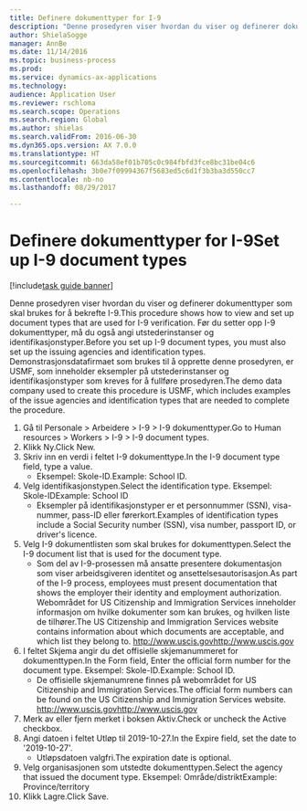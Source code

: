 ```yaml
--- 
title: Definere dokumenttyper for I-9
description: "Denne prosedyren viser hvordan du viser og definerer dokumenttyper som skal brukes for å bekrefte I-9."
author: ShielaSogge
manager: AnnBe
ms.date: 11/14/2016
ms.topic: business-process
ms.prod: 
ms.service: dynamics-ax-applications
ms.technology: 
audience: Application User
ms.reviewer: rschloma
ms.search.scope: Operations
ms.search.region: Global
ms.author: shielas
ms.search.validFrom: 2016-06-30
ms.dyn365.ops.version: AX 7.0.0
ms.translationtype: HT
ms.sourcegitcommit: 663da58ef01b705c0c984fbfd3fce8bc31be04c6
ms.openlocfilehash: 3b0e7f09994367f5683ed5c6d1f3b3ba3d550cc7
ms.contentlocale: nb-no
ms.lasthandoff: 08/29/2017

---
```

# <a name="set-up-i-9-document-types"></a><span data-ttu-id="15aab-103">Definere dokumenttyper for I-9</span><span class="sxs-lookup"><span data-stu-id="15aab-103">Set up I-9 document types</span></span>

[!include[task guide banner](../../../includes/task-guide-banner.md)]

<span data-ttu-id="15aab-104">Denne prosedyren viser hvordan du viser og definerer dokumenttyper som skal brukes for å bekrefte I-9.</span><span class="sxs-lookup"><span data-stu-id="15aab-104">This procedure shows how to view and set up document types that are used for I-9 verification.</span></span> <span data-ttu-id="15aab-105">Før du setter opp I-9 dokumenttyper, må du også angi utstederinstanser og identifikasjonstyper.</span><span class="sxs-lookup"><span data-stu-id="15aab-105">Before you set up I-9 document types, you must also set up the issuing agencies and identification types.</span></span> <span data-ttu-id="15aab-106">Demonstrasjonsdatafirmaet som brukes til å opprette denne prosedyren, er USMF, som inneholder eksempler på utstederinstanser og identifikasjonstyper som kreves for å fullføre prosedyren.</span><span class="sxs-lookup"><span data-stu-id="15aab-106">The demo data company used to create this procedure is USMF, which includes examples of the issue agencies and identification types that are needed to complete the procedure.</span></span>

1. <span data-ttu-id="15aab-107">Gå til Personale > Arbeidere > I-9 > I-9 dokumenttyper.</span><span class="sxs-lookup"><span data-stu-id="15aab-107">Go to Human resources > Workers > I-9 > I-9 document types.</span></span>
2. <span data-ttu-id="15aab-108">Klikk Ny.</span><span class="sxs-lookup"><span data-stu-id="15aab-108">Click New.</span></span>
3. <span data-ttu-id="15aab-109">Skriv inn en verdi i feltet I-9 dokumenttype.</span><span class="sxs-lookup"><span data-stu-id="15aab-109">In the I-9 document type field, type a value.</span></span>
    * <span data-ttu-id="15aab-110">Eksempel: Skole-ID.</span><span class="sxs-lookup"><span data-stu-id="15aab-110">Example: School ID.</span></span>  
4. <span data-ttu-id="15aab-111">Velg identifikasjonstypen.</span><span class="sxs-lookup"><span data-stu-id="15aab-111">Select the identification type.</span></span>  <span data-ttu-id="15aab-112">Eksempel: Skole-ID</span><span class="sxs-lookup"><span data-stu-id="15aab-112">Example:  School ID</span></span>
    * <span data-ttu-id="15aab-113">Eksempler på identifikasjonstyper er et personnummer (SSN), visa-nummer, pass-ID eller førerkort.</span><span class="sxs-lookup"><span data-stu-id="15aab-113">Examples of identification types include a Social Security number (SSN), visa number, passport ID, or driver's licence.</span></span>  
5. <span data-ttu-id="15aab-114">Velg I-9 dokumentlisten som skal brukes for dokumenttypen.</span><span class="sxs-lookup"><span data-stu-id="15aab-114">Select the I-9 document list that is used for the document type.</span></span>
    * <span data-ttu-id="15aab-115">Som del av I-9-prosessen må ansatte presentere dokumentasjon som viser arbeidsgiveren identitet og ansettelsesautorisasjon.</span><span class="sxs-lookup"><span data-stu-id="15aab-115">As part of the I-9 process, employees must present documentation that shows the employer their identity and employment authorization.</span></span> <span data-ttu-id="15aab-116">Webområdet for US Citizenship and Immigration Services inneholder informasjon om hvilke dokumenter som kan brukes, og hvilken liste de tilhører.</span><span class="sxs-lookup"><span data-stu-id="15aab-116">The US Citizenship and Immigration Services website contains information about which documents are acceptable, and which list they belong to.</span></span>  <span data-ttu-id="15aab-117">http://www.uscis.gov</span><span class="sxs-lookup"><span data-stu-id="15aab-117">http://www.uscis.gov</span></span>  
6. <span data-ttu-id="15aab-118">I feltet Skjema angir du det offisielle skjemanummeret for dokumenttypen.</span><span class="sxs-lookup"><span data-stu-id="15aab-118">In the Form field, Enter the official form number for the document type.</span></span> <span data-ttu-id="15aab-119">Eksempel: Skole-ID.</span><span class="sxs-lookup"><span data-stu-id="15aab-119">Example: School ID.</span></span>
    * <span data-ttu-id="15aab-120">De offisielle skjemanumrene finnes på webområdet for US Citizenship and Immigration Services.</span><span class="sxs-lookup"><span data-stu-id="15aab-120">The official form numbers can be found on the US Citizenship and Immigration Services website.</span></span>  <span data-ttu-id="15aab-121">http://www.uscis.gov</span><span class="sxs-lookup"><span data-stu-id="15aab-121">http://www.uscis.gov</span></span>  
7. <span data-ttu-id="15aab-122">Merk av eller fjern merket i boksen Aktiv.</span><span class="sxs-lookup"><span data-stu-id="15aab-122">Check or uncheck the Active checkbox.</span></span>
8. <span data-ttu-id="15aab-123">Angi datoen i feltet Utløp til 2019-10-27.</span><span class="sxs-lookup"><span data-stu-id="15aab-123">In the Expire field, set the date to '2019-10-27'.</span></span>
    * <span data-ttu-id="15aab-124">Utløpsdatoen valgfri.</span><span class="sxs-lookup"><span data-stu-id="15aab-124">The expiration date is optional.</span></span>  
9. <span data-ttu-id="15aab-125">Velg organisasjonen som utstedte dokumenttypen.</span><span class="sxs-lookup"><span data-stu-id="15aab-125">Select the agency that issued the document type.</span></span> <span data-ttu-id="15aab-126">Eksempel: Område/distrikt</span><span class="sxs-lookup"><span data-stu-id="15aab-126">Example: Province/territory</span></span>
10. <span data-ttu-id="15aab-127">Klikk Lagre.</span><span class="sxs-lookup"><span data-stu-id="15aab-127">Click Save.</span></span>


